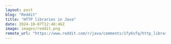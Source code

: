 ```yaml
---
layout: post
blog: "Reddit"
title: "HTTP libraries in Java"
date: 2024-10-07T12:48:46Z
image: images/reddit.png
remote_url: "https://www.reddit.com/r/java/comments/1fy6sfq/http_libraries_in_java/"
---
```

